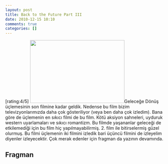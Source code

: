 ```yaml
---
layout: post
title: Back to the Future Part III
date: 2010-12-15 10:10
comments: true
categories: []
---
```

[rating:4/5]
<img src="http://onurbaykal.com.tr/wp-content/uploads/2010/12/back+to+the+future+part+3-300x200.jpg" alt="" title="back+to+the+future+part+3" width="300" height="200" class="alignleft size-medium wp-image-2206" />Geleceğe Dönüş üçlemesinin son filmine kadar geldik. Nedense bu film bizim televizyonlarımızda daha çok gösteriliyor (veya ben daha çok izledim). Bana göre de üçlemenin en sıkıcı filmi de bu film. Kötü aksiyon sahneleri, uyduruk western uyarlamaları ve sıkıcı romantizm. Bu filmde yaşananlar geleceği de etkilemediği için bu film hiç yapılmayabilirmiş. 2. film ile bitirselermiş güzel olurmuş. Bu filmi üçlemenin iki filmini izledik bari üçüncü filmini de izleyelim diyenler izleyecektir. Çok merak edenler için fragman da yazının devamında.
<!--more-->
<h2>Fragman</h2>
<object width="560" height="340"><param name="movie" value="http://www.youtube.com/v/UQXOx2lYnA4?fs=1&amp;hl=en_US&amp;rel=0"></param><param name="allowFullScreen" value="true"></param><param name="allowscriptaccess" value="always"></param><embed src="http://www.youtube.com/v/UQXOx2lYnA4?fs=1&amp;hl=en_US&amp;rel=0" type="application/x-shockwave-flash" allowscriptaccess="always" allowfullscreen="true" width="560" height="340"></embed></object>
